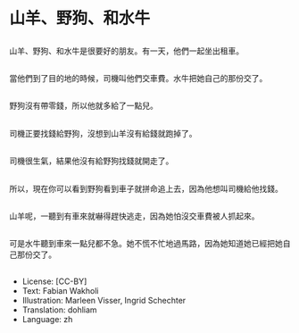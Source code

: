 # 山羊、野狗、和水牛

##
山羊、野狗、和水牛是很要好的朋友。有一天，他們一起坐出租車。

##
當他們到了目的地的時候，司機叫他們交車費。水牛把她自己的那份交了。

##
野狗沒有帶零錢，所以他就多給了一點兒。

##
司機正要找錢給野狗，沒想到山羊沒有給錢就跑掉了。

##
司機很生氣，結果他沒有給野狗找錢就開走了。

##
所以，現在你可以看到野狗看到車子就拼命追上去，因為他想叫司機給他找錢。

##
山羊呢，一聽到有車來就嚇得趕快逃走，因為她怕沒交車費被人抓起來。

##
可是水牛聽到車來一點兒都不急。她不慌不忙地過馬路，因為她知道她已經把她自己那份交了。

##
* License: [CC-BY]
* Text: Fabian Wakholi
* Illustration: Marleen Visser, Ingrid Schechter
* Translation: dohliam
* Language: zh
